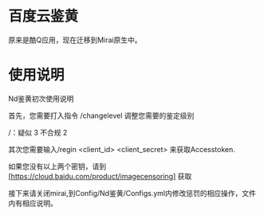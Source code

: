 # 百度云鉴黄
原来是酷Q应用，现在迁移到Mirai原生中。
# 使用说明
Nd鉴黄初次使用说明

首先，您需要打入指令 /changelevel <Value>调整您需要的鉴定级别
  
  /<Value/>：疑似 3 不合规 2
    
其次您需要输入/regin <client_id> <client_secret> 来获取Accesstoken.

  如果您没有以上两个密钥，请到 [https://cloud.baidu.com/product/imagecensoring] 获取

接下来请关闭mirai,到Config/Nd鉴黄/Configs.yml内修改惩罚的相应操作，文件内有相应说明。

